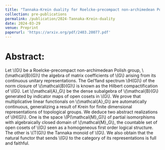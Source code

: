 ```yaml
---
title: "Tannaka-Krein duality for Roelcke-precompact non-archimedean Polish groups"
collection: pre-publications
permalink: /publication/2024-Tannaka-Krein-duality
date: 2024-03-29
venue: Preprint
paperurl: 'https://arxiv.org/pdf/2403.20077.pdf'
---
```


# Abstract:

Let \\(G\\) be a Roelcke-precompact non-archimedean Polish group, \\(\mathcal{B}(G)\\) the algebra of matrix coefficients of \\(G\\) arising from its continuous unitary representations. The Gel’fand spectrum \\(H(G)\\) of the norm closure of \\(\mathcal{B}(G)\\) is known as the Hilbert compactification of \\(G\\). Let \\(\mathcal{A}_G\\) be the dense subalgebra of \\(\mathcal{B}(G\\) generated by indicator maps of open cosets in \\(G\\). We prove that multiplicative linear functionals on \\(\mathcal{A}_G\\) are automatically continuous, generalizing a result of Krein for finite dimensional representations of topological groups. We deduce two abstract realizations of \\(H(G)\\). One is the space \\(P(\mathcal{M}_G)\\) of partial isomorphisms with algebraically closed domain of \\(\mathcal{M}_G\\), the countable set of open cosets of \\(G\\) seen as a homogeneous first order logical structure. The other is \\(T(G)\\) the Tannaka monoid of \\(G\\). We also obtain that the natural functor that sends \\(G\\) to the category of its representations is full and faithful.
